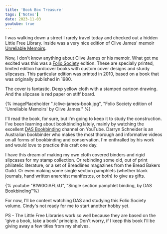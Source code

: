 ```yaml
---
title: 'Book Box Treasure'
tags: ['Notes']
date: 2023-11-03
youtube: true
---
```


I was walking down a street I rarely travel today and checked out a hidden Little Free Library.  Inside was a very nice edition of Clive James' memoir [Unreliable Memoirs](https://www.goodreads.com/book/show/398913.Unreliable_Memoirs).

Now, I don't know anything about Clive James or his memoir.  What got me excited was this was a [Folio Society](https://www.foliosociety.com/ca/london-new-york.html) edition.  These are specially printed, limited edition hardcover books with custom cover designs and sturdy slipcases.  This particular edition was printed in 2010, based on a book that was originally published in 1980.

The cover is fantastic.  Deep yellow cloth with a stamped cartoon drawing.  And the slipcase is red paper on stiff board.  

{% imagePlaceholder "./clive-james-book.jpg", "Folio Society edition of 'Unreliable Memoirs' by Clive James."  %}

I'll read the book, for sure, but I'm going to keep it to study the construction.  I've been learning about bookbinding lately, mainly by watching the excellent [DAS Bookbinding](https://www.youtube.com/@DASBookbinding) channel on YouTube.  Darryn Schneider is an Australian bookbinder who makes the most thorough and informative videos on all forms of bookbinding and conservation.  I'm enthralled by his work and would love to practice this craft one day.

I have this dream of making my own cloth covered binders and rigid slipcases for my stamp collection.  Or rebinding some old, out of print philatelic literature, or a set of Breadlines magazines from the Bread Bakers Guild. Or even making some single section pamphlets (whether blank journals, hand written anarchist manifestos, or both) to give as gifts. 

{% youtube "BfW0OiAFLkU", "Single section pamphlet binding, by DAS Bookbinding"%}

For now, I'll be content watching DAS and studying this Folio Society volume.  Cindy's not ready for me to start another hobby yet.

PS - The Little Free Libraries work so well because they are based on the 'give a book, take a book' principle.  Don't worry, if I keep this book I'll be giving away a few titles from my shelves.  